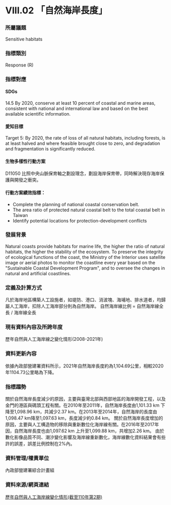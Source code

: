 # VIII.02 「自然海岸長度」

<script type="text/javascript" src="http://cdn.mathjax.org/mathjax/latest/MathJax.js?config=TeX-AMS-MML_HTMLorMML"></script>

### 所屬議題
Sensitive habitats
### 指標類別
Response (R)
### 指標對應
#### SDGs
14.5 By 2020, conserve at least 10 percent of coastal and marine areas, consistent with national and international law and based on the best available scientific information.
#### 愛知目標
Target 5: By 2020, the rate of loss of all natural habitats, including forests, is at least halved and where feasible brought close to zero, and degradation and fragmentation is significantly reduced.
#### 生物多樣性行動方案
D11050 比照中央山脈保育軸之劃設理念，劃設海岸保育帶，同時解決現存海岸保護與開發之衝突。
#### 行動方案績效指標：
* Complete the planning of national coastal conservation belt.
* The area ratio of protected natural coastal belt to the total coastal belt in Taiwan
* Identify potential locations for protection-development conflicts
### 發展背景
Natural coasts provide habitats for marine life, the higher the ratio of natural habitats, the higher the stability of the ecosystem. To preserve the integrity of ecological functions of the coast, the Ministry of the Interior uses satellite image or aerial photos to monitor the coastline every year based on the "Sustainable Coastal Development Program", and to oversee the changes in natural and artificial coastlines.
### 定義及計算方式
凡於海岸地區構築人工設施者，如堤防、港口、消波塊、海埔地、排水道者，均歸屬人工海岸，扣除人工海岸部分則為自然海岸。 自然海岸線比例 = 自然海岸線全長 / 海岸線全長
### 現有資料內容及所跨年度
歷年自然與人工海岸線之變化情形(2008-2021年)
### 資料更新內容
依據內政部營建署資料所示，2021年自然海岸長度約為1,104.69公里，相較2020年1104.73公里略為下降。
### 指標趨勢
關於自然海岸長度減少的原因，主要與臺灣北部與西部地區的海岸開發工程，以及金門的港區與碼頭工程有關。在2010年至2011年，自然海岸長度由1,101.33 km 下降至1,098.96 km，共減少2.37 km。在2013年至2014年，自然海岸的長度由1,098.47 km降至1,097.63 km，長度減少約0.84 km。 關於自然海岸長度增加的原因，主要與人工構造物的移除與重新數位化海岸線有關。在2016年至2017年因，自然海岸長度也由1,097.62 km 上升至1,099.88 km，共增加2.26 km。 由於數化影像品質不同、潮汐變化影響及海岸線重新數化，海岸線數化資料結果會有些許的誤差，誤差比例控制在2%內。
### 資料管理/權責單位
內政部營建署綜合計畫組
### 資料來源/網頁連結
[歷年自然與人工海岸線變化情形(截至110年第2期)](https://www.cpami.gov.tw/最新消息/業務新訊/14251-自然海岸及人工海岸線長度.html)